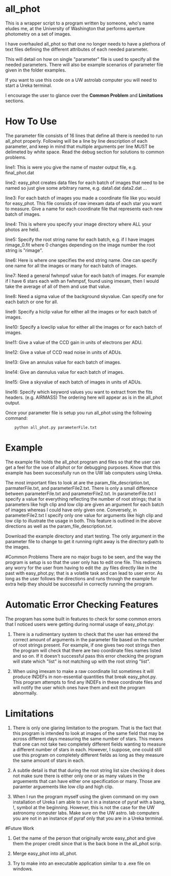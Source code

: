 # all_phot
This is a wrapper script to a program written by someone, who's name eludes me, at the University of Washington that performs aperture photometry on a set of images.


I have overhauled all_phot so that one no longer needs to have a plethora of text files defining
the different attributes of each needed parameter.

This will detail on how on single "parameter" file is used to specify all the needed parameters.
There will also be example scenarios of parameter file given in the folder examples.

If you want to use this code on a UW astrolab computer you will need to start a Ureka terminal.

I encourage the user to glance over the **Common Problem** and **Limitations** sections.

# How To Use
The parameter file consists of 16 lines that define all there is needed to run all_phot properly.
Following will be a line by line description of each parameter, and keep in mind that multiple arguments per line MUST be delimeted by white space. Read the debug section for solutions to common problems.

line1: This is were you give the name of master output file, e.g. final_phot.dat

line2: easy_phot creates data files for each batch of images that need to be named so just give some arbitrary name, e.g. data1.dat data2.dat ...

line3: For each batch of images you made a coordinate file like you would for easy_phot.  This file consists of raw imexam data of each star you want to measure.  Give a name for each coordinate file that represents each new batch of images.

line4: This is where you specify your image directory where ALL your photos are held.

line5: Specify the root string name for each batch, e.g. if I have images rimage_0.fit where 0 changes depending on the image number the root string is "rimage".

line6: Here is where one specifies the end string name.  One can specify one name for all the images or many for each batch of images.

line7: Need a general fwhmpsf value for each batch of images.  For example if I have 6 stars each with an fwhmpsf, found using imexam, then I would take the average of all of them and use that value.

line8: Need a sigma value of the background skyvalue.  Can specify one for each batch or one for all.

line9: Specify a hiclip value for either all the images or for each batch of images.

line10: Specify a lowclip value for either all the images or for each batch of images.

line11: Give a value of the CCD gain in units of electrons per ADU.

line12: Give a value of CCD read noise in units of ADUs.

line13: Give an annulus value for each batch of images.

line14: Give an dannulus value for each batch of images.

line15: Give a skyvalue of each batch of images in units of ADUs.

line16: Specify which keyword values you want to extract from the fits headers. (e.g. AIRMASS) The ordering here will appear as is in the all_phot output.

Once your parameter file is setup you run all_phot using the following command:

        python all_phot.py parameterFile.txt

# Example
The example file holds the all_phot program and files so that the user can get a feel for the use of allphot or for debugging purposes.  Know that this example has been successfully run on the UW lab computers using Ureka.

The most important files to look at are the param_file_description.txt, parmaterFile.txt, and parameterFile2.txt.  There is only a small difference between parameterFile.txt and parameterFile2.txt.  In parameterFile.txt I specify a value for everything reflecting the number of root strings; that is parameters like high clip and low clip are given an argument for each batch of images whereas I could have only given one.  Conversely, in parameterFile2.txt I specify only one value for arguments like high clip and low clip to illustrate the usage in both.  This feature is outlined in the above directions as well as the param_file_description.txt.

Download the example directory and start testing.  The only argument in the parameter file to change to get it running right away is the directory path to the images. 

#Common Problems
There are no major bugs to be seen, and the way the program is setup is so that the user only has to edit one file.  This redirects any worry for the user from having to edit the .py files directly like in the past with easy_phot.py; that is a volatile task and can lead to user error.  As long as the user follows the directions and runs through the example for extra help they should be successful in correctly running the program.

# Automatic Error Checking Features
The program has some built in features to check for some common errors that I noticed users were getting during normal usage of easy_phot.py:

1. There is a rudimentary system to check that the user has entered the correct amount of arguments in the parameter file based on the number of root strings present.  For example, if one gives two root strings then the program will check that there are two coordinate files names listed and so on.  If it doesn't successful pass this error checking the program will state which "list" is not matching up with the root string "list".

2. When using imexam to make a raw coordinate list sometimes it will produce INDEFs in non-essential quantities that break easy_phot.py.  This program attempts to find any INDEFs in these coordinate files and will notify the user which ones have them and exit the program abnormally.

# Limitations
1. There is only one glaring limitation to the program.  That is the fact that this program is intended to look at images of the same field that may be across different days measuring the same number of stars.  This means that one can not take two completely different fields wanting to measure a different number of stars in each.  However, I suppose, one could still use this program on completely different fields as long as they measure the same amount of stars in each.

2. A subtle detail is that that during the root string list size checking it does not make sure there is either only one or as many values in the arguements that can have either one specification or many.  Those are paramter arguements like low clip and high clip.

3. When I run the program myself using the given command on my own installation of Ureka I am able to run it in a instance of pyraf with a bang, !, symbol at the beginning.  However, this is not the case for the UW astronomy computer labs.  Make sure on the UW astro. lab computers you are not in an instance of pyraf only that you are in a Ureka terminal.

#Future Work
1. Get the name of the person that originally wrote easy_phot and give them the proper credit since that is the back bone in the all_phot scrip.

2. Merge easy_phot into all_phot.

3. Try to make into an executable application similar to a .exe file on windows.
